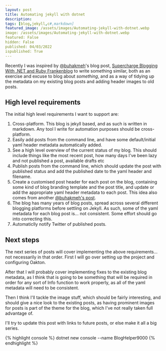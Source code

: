 ```yaml
---
layout: post
title: Automating jekyll with dotnet
description: 
tags: [blog,jekyll,c#,markdown]
featured_image: /assets/images/Automating-jekyll-with-dotnet.webp
image: /assets/images/Automating-jekyll-with-dotnet.webp
featured: False
hidden: False
published: 04/03/2022
ispublished: True
---
```

Recently I was inspired by [@buhakmeh](https://twitter.com/buhakmeh)'s blog post, [Supercharge Blogging With .NET and Ruby Frankenblog](https://khalidabuhakmeh.com/supercharge-blogging-with-frankenblog) to write something similar, both as an exercise and excuse to blog about _something_, and as a way of tidying up the metadata on my existing blog posts and adding header images to old posts.

## High level requirements
The initial high level requirements I want to support are:

1. Cross-platform. This blog is jekyll based, and as such is written in markdown. Any tool I write for automation purposes should be cross-platform.
2. Easily add posts from the command line, and have some default/initial yaml header metadata automatically added.
3. See a high level overview of the current status of my blog. This should include things like the most recent post, how many days I've been lazy and not published a post, available drafts etc
4. Publish posts from the command line, which should update the post with published status and add the published date to the yaml header and filename.
5. Create a customised post header for each post on the blog, containing some kind of blog branding template and the post title, and update or add the appropriate yaml header metadata to each post. This idea also comes from another [@buhakmeh's post](https://khalidabuhakmeh.com/youtube-thumbnails-imagesharp-dotnet-core).
6. The blog has many years of blog posts, spread across several different blogging platforms before settling on Jekyll. As such, some of the yaml metadata for each blog post is... not consistent. Some effort should go into correcting this.
7. Automaticlly notify Twitter of published posts.

## Next steps
The next series of posts will cover implementing the above requirements... not necessarily in that order. First I will go over setting up the project and configuring Oakton.

After that I will probably cover implementing fixes to the existing blog metadata, as I think that is going to be something that will be required in order for any sort of Info function to work properly, as all of the yaml metadata will need to be consistent.

Then I think I'll tackle the image stuff, which should be fairly interesting, and should give a nice look to the existing posts, as having prominent images for posts is part of the theme for the blog, which I've not really taken full advantage of.

I'll try to update this post with links to future posts, or else make it all a big series.

{% highlight console %}
dotnet new console --name BlogHelper9000
{% endhighlight %}